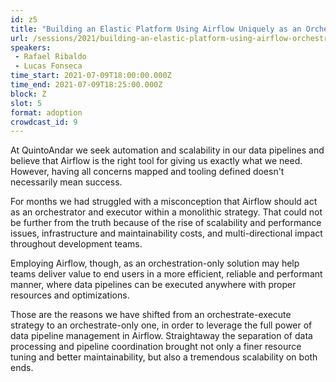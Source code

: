 ```yaml
---
id: z5
title: "Building an Elastic Platform Using Airflow Uniquely as an Orchestrator"
url: /sessions/2021/building-an-elastic-platform-using-airflow-orchestrator
speakers:
 - Rafael Ribaldo
 - Lucas Fonseca
time_start: 2021-07-09T18:00:00.000Z
time_end: 2021-07-09T18:25:00.000Z
block: Z
slot: 5
format: adoption
crowdcast_id: 9
---
```


At QuintoAndar we seek automation and scalability in our data pipelines and believe that Airflow is the right tool for giving us exactly what we need. However, having all concerns mapped and tooling defined doesn't necessarily mean success.

 For months we had struggled with a misconception that Airflow should act as an orchestrator and executor within a monolithic strategy. That could not be further from the truth because of the rise of scalability and performance issues, infrastructure and maintainability costs, and multi-directional impact throughout development teams.

 Employing Airflow, though, as an orchestration-only solution may help teams deliver value to end users in a more efficient, reliable and performant manner, where data pipelines can be executed anywhere with proper resources and optimizations.

 Those are the reasons we have shifted from an orchestrate-execute strategy to an orchestrate-only one, in order to leverage the full power of data pipeline management in Airflow. Straightaway the separation of data processing and pipeline coordination brought not only a finer resource tuning and better maintainability, but also a tremendous scalability on both ends.

